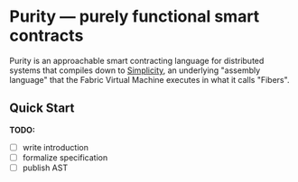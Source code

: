 # Purity — purely functional smart contracts
Purity is an approachable smart contracting language for distributed systems
that compiles down to [Simplicity][simplicity-paper], an underlying "assembly
language" that the Fabric Virtual Machine executes in what it calls "Fibers".

## Quick Start
**TODO:**
- [ ] write introduction
- [ ] formalize specification
- [ ] publish AST

[simplicity-paper]: https://blockstream.com/simplicity.pdf
